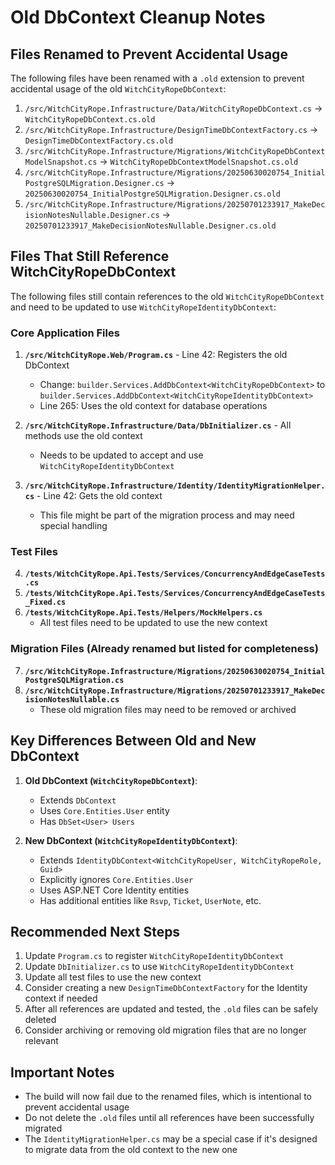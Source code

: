 # Old DbContext Cleanup Notes

## Files Renamed to Prevent Accidental Usage

The following files have been renamed with a `.old` extension to prevent accidental usage of the old `WitchCityRopeDbContext`:

1. `/src/WitchCityRope.Infrastructure/Data/WitchCityRopeDbContext.cs` → `WitchCityRopeDbContext.cs.old`
2. `/src/WitchCityRope.Infrastructure/DesignTimeDbContextFactory.cs` → `DesignTimeDbContextFactory.cs.old`
3. `/src/WitchCityRope.Infrastructure/Migrations/WitchCityRopeDbContextModelSnapshot.cs` → `WitchCityRopeDbContextModelSnapshot.cs.old`
4. `/src/WitchCityRope.Infrastructure/Migrations/20250630020754_InitialPostgreSQLMigration.Designer.cs` → `20250630020754_InitialPostgreSQLMigration.Designer.cs.old`
5. `/src/WitchCityRope.Infrastructure/Migrations/20250701233917_MakeDecisionNotesNullable.Designer.cs` → `20250701233917_MakeDecisionNotesNullable.Designer.cs.old`

## Files That Still Reference WitchCityRopeDbContext

The following files still contain references to the old `WitchCityRopeDbContext` and need to be updated to use `WitchCityRopeIdentityDbContext`:

### Core Application Files
1. **`/src/WitchCityRope.Web/Program.cs`** - Line 42: Registers the old DbContext
   - Change: `builder.Services.AddDbContext<WitchCityRopeDbContext>` to `builder.Services.AddDbContext<WitchCityRopeIdentityDbContext>`
   - Line 265: Uses the old context for database operations

2. **`/src/WitchCityRope.Infrastructure/Data/DbInitializer.cs`** - All methods use the old context
   - Needs to be updated to accept and use `WitchCityRopeIdentityDbContext`

3. **`/src/WitchCityRope.Infrastructure/Identity/IdentityMigrationHelper.cs`** - Line 42: Gets the old context
   - This file might be part of the migration process and may need special handling

### Test Files
4. **`/tests/WitchCityRope.Api.Tests/Services/ConcurrencyAndEdgeCaseTests.cs`**
5. **`/tests/WitchCityRope.Api.Tests/Services/ConcurrencyAndEdgeCaseTests_Fixed.cs`**
6. **`/tests/WitchCityRope.Api.Tests/Helpers/MockHelpers.cs`**
   - All test files need to be updated to use the new context

### Migration Files (Already renamed but listed for completeness)
7. **`/src/WitchCityRope.Infrastructure/Migrations/20250630020754_InitialPostgreSQLMigration.cs`**
8. **`/src/WitchCityRope.Infrastructure/Migrations/20250701233917_MakeDecisionNotesNullable.cs`**
   - These old migration files may need to be removed or archived

## Key Differences Between Old and New DbContext

1. **Old DbContext (`WitchCityRopeDbContext`)**:
   - Extends `DbContext`
   - Uses `Core.Entities.User` entity
   - Has `DbSet<User> Users`

2. **New DbContext (`WitchCityRopeIdentityDbContext`)**:
   - Extends `IdentityDbContext<WitchCityRopeUser, WitchCityRopeRole, Guid>`
   - Explicitly ignores `Core.Entities.User`
   - Uses ASP.NET Core Identity entities
   - Has additional entities like `Rsvp`, `Ticket`, `UserNote`, etc.

## Recommended Next Steps

1. Update `Program.cs` to register `WitchCityRopeIdentityDbContext`
2. Update `DbInitializer.cs` to use `WitchCityRopeIdentityDbContext`
3. Update all test files to use the new context
4. Consider creating a new `DesignTimeDbContextFactory` for the Identity context if needed
5. After all references are updated and tested, the `.old` files can be safely deleted
6. Consider archiving or removing old migration files that are no longer relevant

## Important Notes

- The build will now fail due to the renamed files, which is intentional to prevent accidental usage
- Do not delete the `.old` files until all references have been successfully migrated
- The `IdentityMigrationHelper.cs` may be a special case if it's designed to migrate data from the old context to the new one